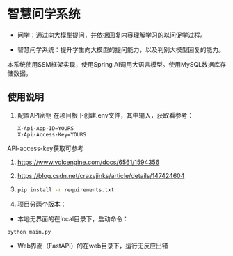 # 智慧问学系统

* 问学：通过向大模型提问，并依据回复内容理解学习的以问促学过程。

* 智慧问学系统：提升学生向大模型的提问能力，以及判别大模型回复的能力。

本系统使用SSM框架实现，使用Spring AI调用大语言模型。使用MySQL数据库存储数据。

## 使用说明

1. 配置API密钥
   在项目根下创建.env文件，其中输入，获取看参考：
     ```
	 X-Api-App-ID=YOURS
	 X-Api-Access-Key=YOURS
	 ```
API-access-key获取可参考
1. https://www.volcengine.com/docs/6561/1594356
2. https://blog.csdn.net/crazyjinks/article/details/147424604

2. 
   ```bash
   pip install -r requirements.txt
   
3. 项目分两个版本：
* 本地无界面的在local目录下，启动命令：
```
python main.py
```
* Web界面（FastAPI）的在web目录下，运行无反应出错
